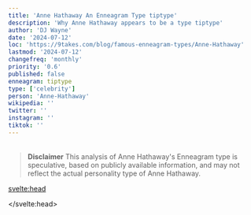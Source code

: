 ```yaml
---
title: 'Anne Hathaway An Enneagram Type tiptype'
description: 'Why Anne Hathaway appears to be a type tiptype'
author: 'DJ Wayne'
date: '2024-07-12'
loc: 'https://9takes.com/blog/famous-enneagram-types/Anne-Hathaway'
lastmod: '2024-07-12'
changefreq: 'monthly'
priority: '0.6'
published: false
enneagram: tiptype
type: ['celebrity']
person: 'Anne-Hathaway'
wikipedia: ''
twitter: ''
instagram: ''
tiktok: ''
---
```


<!--
    childhood and upbringing
    first big success
    style habits and quirks that relate to their personality type
    stressful moments in their life and how they handled them
    comfort- moments in their life where they are doing well and killing it
-->
<!-- // keywords:  -->

<script>
	// import  PopCard  from "$lib/components/atoms/PopCard.svelte";
</script>

<div
	style="display: flex;
    justify-content: center;
    margin: 1rem 0;
	"
>
	<!-- <PopCard
		image={`/types/tiptypes/${'Anne-Hathaway'}.webp`}
		enneagramType={tiptype}
		showIcon={false}
		displayText="Anne Hathaway"
		subtext=""
	/> -->
</div>

> **Disclaimer** This analysis of Anne Hathaway's Enneagram type is speculative, based on publicly available information, and may not reflect the actual personality type of Anne Hathaway.

<p class="firstLetter"></p>

<svelte:head>

<script type="application/ld+json">

</script>

</svelte:head>

<style lang="scss"></style>
